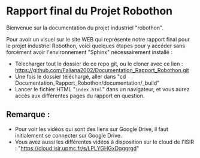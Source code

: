 # Rapport final du Projet Robothon

Bienvenue sur la documentation du projet industriel "robothon".

Pour avoir un visuel sur le site WEB qui représente notre rapport final pour le projet industriel Robothon, voici quelques étapes pour y accéder sans forcément avoir l'environnement "Sphinx" nécessairement installé :

- Télecharger tout le dossier de ce repo git, ou le cloner avec ce lien : <https://github.com/Faliana2002/Documentation_Rapport_Robothon.git> 
- Une fois le dossier téléchargé, aller dans "cd Documentation_Rapport_Robothon/documentation/_build"
- Lancer le fichier HTML "`index.html`" dans un navigateur, et vous aurez accès aux différentes pages du rapport en question.

## Remarque : 
- Pour voir les vidéos qui sont des liens sur Google Drive, il faut initialement se connecter sur Google Drive.
- Vous avez aussi les différentes vidéos à disposition sur le cloud de l'ISIR : "https://cloud.isir.upmc.fr/s/LPLYGHGxDgggrgd"